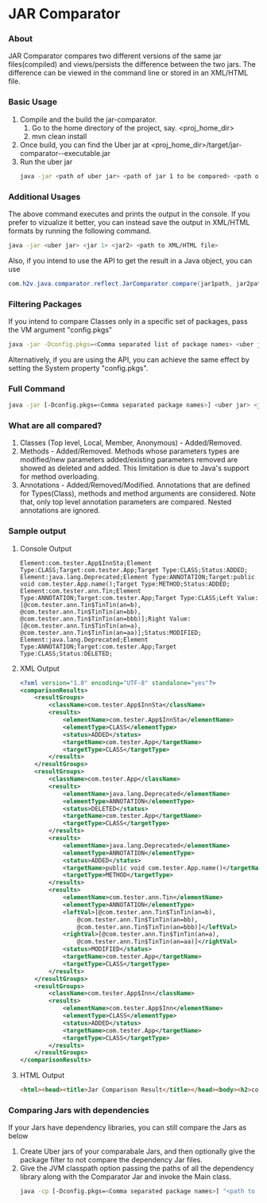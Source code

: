 # JAR Comparator

### About
JAR Comparator compares two different versions of the same jar files(compiled) and views/persists the difference between the two jars. The difference can be viewed in the command line or stored in an XML/HTML file.
 
### Basic Usage
1. Compile and the build the jar-comparator.
    1. Go to the home directory of the project, say. <proj_home_dir>
    2. mvn clean install
2. Once build, you can find the Uber jar at <proj_home_dir>/target/jar-comparator-<version>-executable.jar
3. Run the uber jar
    ```sh
    java -jar <path of uber jar> <path of jar 1 to be compared> <path of jar 2 to be compared>
    ```
### Additional Usages
The above command executes and prints the output in the console. If you prefer to vizualize it better, you can instead save the output in XML/HTML formats by running the following command.

```sh
java -jar <uber jar> <jar 1> <jar2> <path to XML/HTML file>
```

Also, if you intend to use the API to get the result in a Java object, you can use

```java
com.h2v.java.comparator.reflect.JarComparator.compare(jar1path, jar2path)
```

### Filtering Packages
If you intend to compare Classes only in a specific set of packages, pass the VM argument "config.pkgs"

```sh
java -jar -Dconfig.pkgs=<Comma separated list of package names> <uber jar> <jar 1> <jar2> [path to XML/HTML file]
```

Alternatively, if you are using the API, you can achieve the same effect by setting the System property "config.pkgs".

### Full Command
```bash
java -jar [-Dconfig.pkgs=<Comma separated package names>] <uber jar> <jar 1> <jar2> [path to XML/HTML file]
```

### What are all compared?
1) Classes (Top level, Local, Member, Anonymous) - Added/Removed.
2) Methods - Added/Removed. Methods whose parameters types are modified/new parameters added/existing parameters removed are showed as deleted and added. This limitation is due to Java's support for method overloading.
3) Annotations - Added/Removed/Modified. Annotations that are defined for Types(Class), methods and method arguments are considered. Note that, only top level annotation parameters are compared. Nested annotations are ignored.
 
### Sample output
1. Console Output
    ```text
    Element:com.tester.App$InnSta;Element Type:CLASS;Target:com.tester.App;Target Type:CLASS;Status:ADDED;
    Element:java.lang.Deprecated;Element Type:ANNOTATION;Target:public void com.tester.App.name();Target Type:METHOD;Status:ADDED;
    Element:com.tester.ann.Tin;Element Type:ANNOTATION;Target:com.tester.App;Target Type:CLASS;Left Value:[@com.tester.ann.Tin$TinTin(an=b), @com.tester.ann.Tin$TinTin(an=bb), @com.tester.ann.Tin$TinTin(an=bbb)];Right Value:[@com.tester.ann.Tin$TinTin(an=a), @com.tester.ann.Tin$TinTin(an=aa)];Status:MODIFIED;
    Element:java.lang.Deprecated;Element Type:ANNOTATION;Target:com.tester.App;Target Type:CLASS;Status:DELETED;
    ```
2. XML Output
    ```xml
    <?xml version="1.0" encoding="UTF-8" standalone="yes"?>
    <comparisonResults>
    	<resultGroups>
    		<className>com.tester.App$InnSta</className>
    		<results>
    			<elementName>com.tester.App$InnSta</elementName>
    			<elementType>CLASS</elementType>
    			<status>ADDED</status>
    			<targetName>com.tester.App</targetName>
    			<targetType>CLASS</targetType>
    		</results>
    	</resultGroups>
    	<resultGroups>
    		<className>com.tester.App</className>
    		<results>
    			<elementName>java.lang.Deprecated</elementName>
    			<elementType>ANNOTATION</elementType>
    			<status>DELETED</status>
    			<targetName>com.tester.App</targetName>
    			<targetType>CLASS</targetType>
    		</results>
    		<results>
    			<elementName>java.lang.Deprecated</elementName>
    			<elementType>ANNOTATION</elementType>
    			<status>ADDED</status>
    			<targetName>public void com.tester.App.name()</targetName>
    			<targetType>METHOD</targetType>
    		</results>
    		<results>
    			<elementName>com.tester.ann.Tin</elementName>
    			<elementType>ANNOTATION</elementType>
    			<leftVal>[@com.tester.ann.Tin$TinTin(an=b),
    				@com.tester.ann.Tin$TinTin(an=bb),
    				@com.tester.ann.Tin$TinTin(an=bbb)]</leftVal>
    			<rightVal>[@com.tester.ann.Tin$TinTin(an=a),
    				@com.tester.ann.Tin$TinTin(an=aa)]</rightVal>
    			<status>MODIFIED</status>
    			<targetName>com.tester.App</targetName>
    			<targetType>CLASS</targetType>
    		</results>
    	</resultGroups>
    	<resultGroups>
    		<className>com.tester.App$Inn</className>
    		<results>
    			<elementName>com.tester.App$Inn</elementName>
    			<elementType>CLASS</elementType>
    			<status>ADDED</status>
    			<targetName>com.tester.App</targetName>
    			<targetType>CLASS</targetType>
    		</results>
    	</resultGroups>
    </comparisonResults>    
    ```
3. HTML Output
    ```html
    <html><head><title>Jar Comparison Result</title></head><body><h2>com.tester.App</h2><table border=1><tr><th>Target</th><th>Target type</th><th>Element</th><th>Element type</th><th>Left Value</th><th>Right Value</th><th>Status</th></tr><tr><td>public void com.tester.App.name()</td><td>METHOD</td><td>java.lang.Deprecated</td><td>ANNOTATION</td><td>'NA'</td><td>'NA'</td><td>ADDED</td></tr><tr><td>com.tester.App</td><td>CLASS</td><td>java.lang.Deprecated</td><td>ANNOTATION</td><td>'NA'</td><td>'NA'</td><td>DELETED</td></tr><tr><td>com.tester.App</td><td>CLASS</td><td>com.tester.ann.Tin</td><td>ANNOTATION</td><td>[@com.tester.ann.Tin$TinTin(an=b), @com.tester.ann.Tin$TinTin(an=bb), @com.tester.ann.Tin$TinTin(an=bbb)]</td><td>[@com.tester.ann.Tin$TinTin(an=a), @com.tester.ann.Tin$TinTin(an=aa)]</td><td>MODIFIED</td></tr></table><h2>com.tester.App$Inn</h2><table border=1><tr><th>Target</th><th>Target type</th><th>Element</th><th>Element type</th><th>Left Value</th><th>Right Value</th><th>Status</th></tr><tr><td>com.tester.App</td><td>CLASS</td><td>com.tester.App$Inn</td><td>CLASS</td><td>'NA'</td><td>'NA'</td><td>ADDED</td></tr></table><h2>com.tester.App$1</h2><table border=1><tr><th>Target</th><th>Target type</th><th>Element</th><th>Element type</th><th>Left Value</th><th>Right Value</th><th>Status</th></tr><tr><td>public void com.tester.App.name()</td><td>METHOD</td><td>com.tester.App$1</td><td>CLASS</td><td>'NA'</td><td>'NA'</td><td>ADDED</td></tr></table><h2>com.tester.App$InnSta</h2><table border=1><tr><th>Target</th><th>Target type</th><th>Element</th><th>Element type</th><th>Left Value</th><th>Right Value</th><th>Status</th></tr><tr><td>com.tester.App</td><td>CLASS</td><td>com.tester.App$InnSta</td><td>CLASS</td><td>'NA'</td><td>'NA'</td><td>ADDED</td></tr></table></body></html>
    ```

### Comparing Jars with dependencies
If your Jars have dependency libraries, you can still compare the Jars as below
1. Create Uber jars of your comparabale Jars, and then optionally give the package filter to not compare the dependency Jar files. 
2. Give the JVM classpath option passing the paths of all the dependency library along with the Comparator Jar and invoke the Main class.
    ```sh
    java -cp [-Dconfig.pkgs=<Comma separated package names>] "<path to dependency libray:path to Comparator Uber jar>" com.h2v.java.comparator.reflect.JarComparator <path to Jar 1> <path to Jar 2> [path to XML/HTML file]
    ```
